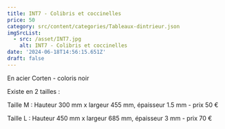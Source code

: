 ```yaml
---
title: INT7 - Colibris et coccinelles
price: 50
category: src/content/categories/Tableaux-dintrieur.json
imgSrcList:
  - src: /asset/INT7.jpg
    alt: INT7 - Colibris et coccinelles
date: '2024-06-18T14:56:15.651Z'
draft: false
---
```



En acier Corten - coloris noir

Existe en 2 tailles :

Taille M : Hauteur 300 mm x largeur 455 mm, épaisseur 1.5 mm - prix 50 €

Taille L : Hauteur 450 mm x largeur 685 mm, épaisseur 3 mm - prix 70 €
